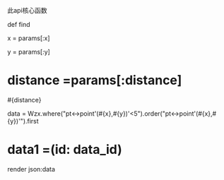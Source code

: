 此api核心函数

def find

  x = params[:x]

  y = params[:y]

  # distance =params[:distance]

  #{distance}

  data = Wzx.where("pt<->point'(#{x},#{y})'<5").order("pt<->point'(#{x},#{y})'").first

   # data1 =(id: data_id)

  render json:data
